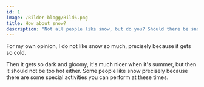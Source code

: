 ```yaml
---
id: 1
image: /Bilder-blogg/Bild6.png
title: How about snow?
description: "Not all people like snow, but do you? Should there be snow or not? Al think different."
---
```


For my own opinion, I do not like snow so much, precisely because it gets so cold.

Then it gets so dark and gloomy, it's much nicer when it's summer, but then it should not be too hot either.
Some people like snow precisely because there are some special activities you can perform at these times.
